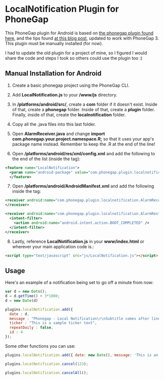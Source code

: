 LocalNotification Plugin for PhoneGap
==========================
This PhoneGap plugin for Android is based on [the phonegap plugin found here](https://github.com/phonegap/phonegap-plugins/tree/master/Android/LocalNotification), and the tips found [at this blog post](http://tech.cibul.net/using-the-android-localnotification-plugin-for-phonegap/), updated to work with PhoneGap 3. This plugin must be manually installed (for now).

I had to update the old plugin for a project of mine, so I figured I would share the code and steps I took so others could use the plugin too :)

## Manual Installation for Android

1) Create a basic phonegap project using the PhoneGap CLI.

2) Add **LocalNotification.js** to your **<project directory>/www/js** directory.

3) In **<project directory>/platforms/android/src/**, create a **com** folder if it doesn't exist. Inside of that, create a **phonegap** folder. Inside of that, create a **plugin** folder. Finally, inside of that, create the **localnotification** folder.

4) Copy all the .java files into this last folder.

5) Open **AlarmReceiver.java** and change **import com.phonegap.your.project.namespace.R;** so that it uses your app's package name instead. Remember to keep the .R at the end of the line!

6) Open **<project directory>/platforms/android/res/xml/config.xml** and add the following to the end of the <feature> list (inside the <widget> tag):

```xml
<feature name="LocalNotification">
  <param name="android-package" value="com.phonegap.plugin.localnotification.LocalNotification" />
  </feature>
```

7) Open **<project directory>/platforms/android/AndroidManifest.xml** and add the following inside the <application> tag:

```xml
<receiver android:name="com.phonegap.plugin.localnotification.AlarmReceiver" >
</receiver>

<receiver android:name="com.phonegap.plugin.localnotification.AlarmRestoreOnBoot" >
  <intent-filter>
    <action android:name="android.intent.action.BOOT_COMPLETED" />
  </intent-filter>
</receiver>
```

8) Lastly, reference **LocalNotification.js** in your **www/index.html** or wherever your main application code is.:

```html
<script type="text/javascript" src="js/LocalNotification.js"></script>
```

## Usage
Here's an example of a notification being set to go off a minute from now:

```js
var d = new Date();
d = d.getTime() + 3*1000;
d = new Date(d)

plugins.localNotification.add({
  date : d,             
  message : "Phonegap - Local Notification\r\nSubtitle comes after linebreak",
  ticker : "This is a sample ticker text",
  repeatDaily : false,
  id : 4
});
```

Some other functions you can use:
```js
plugins.localNotification.add({ date: new Date(), message: 'This is an Android alarm using the statusbar', id: 123 });

plugins.localNotification.cancel(123); 

plugins.localNotification.cancelAll();
```
